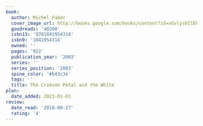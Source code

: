 ```yaml
---
book:
  author: Michel Faber
  cover_image_url: http://books.google.com/books/content?id=xGvlys8IlDkC&printsec=frontcover&img=1&zoom=1&source=gbs_api
  goodreads: '40200'
  isbn13: '9781841954318'
  isbn9: '1841954314'
  owned: ''
  pages: '922'
  publication_year: '2003'
  series: ''
  series_position: '2003'
  spine_color: '#b43c3e'
  tags: ''
  title: The Crimson Petal and the White
plan:
  date_added: 2023-01-01
review:
  date_read: '2018-08-27'
  rating: '4'
---
```

